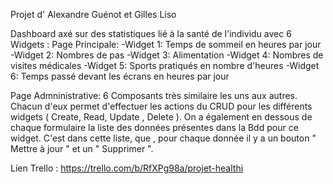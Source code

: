Projet d' Alexandre Guénot et Gilles Liso

Dashboard axé sur des statistiques lié à la santé de l'individu avec 6 Widgets : 
Page Principale: 
-Widget 1: Temps de sommeil en heures par jour
-Widget 2: Nombres de pas
-Widget 3: Alimentation
-Widget 4: Nombres de visites médicales
-Widget 5: Sports pratiqués en nombre d'heures
-Widget 6: Temps passé devant les écrans en heures par jour

Page Admninistrative:
6 Composants très similaire les uns aux autres. 
Chacun d'eux permet d'effectuer les actions du CRUD pour les différents widgets ( Create, Read, Update , Delete ). On a également en dessous de chaque formulaire la liste des données présentes dans la Bdd pour ce widget. C'est dans cette liste, que , pour chaque donnée il y a un bouton " Mettre à jour " et un " Supprimer ". 




Lien Trello : 
https://trello.com/b/RfXPg98a/projet-healthi
